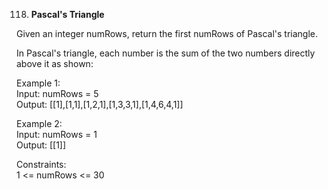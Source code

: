 118. **Pascal's Triangle**

Given an integer numRows, return the first numRows of Pascal's triangle.<br>

In Pascal's triangle, each number is the sum of the two numbers directly above it as shown:<br>

Example 1:<br>
Input: numRows = 5<br>
Output: [[1],[1,1],[1,2,1],[1,3,3,1],[1,4,6,4,1]]<br>

Example 2:<br>
Input: numRows = 1<br>
Output: [[1]]<br>

Constraints:<br>
1 <= numRows <= 30
